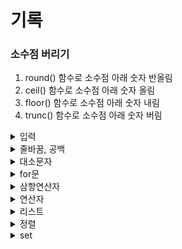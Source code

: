 # 기록

### 소수점 버리기

1. round() 함수로 소수점 아래 숫자 반올림
2. ceil() 함수로 소수점 아래 숫자 올림
3. floor() 함수로 소수점 아래 숫자 내림
4. trunc() 함수로 소수점 아래 숫자 버림

<details>
<summary>입력</summary>
<div>

input은 입력된 값을 **문자열**로 인식해준다.

입력된 값을 정수형으로 바꾸고 싶다 **int** 함수를 이용한다.

```python
a = int(input("입력: "))
```

입력값을 두 개 이상으로 구분할 때 **split** 함수를 이용한다.

```python
a = input("입력: ").split()
```

그러나 int 함수는 리스트를 정수형으로 바꾸지 못한다. 이 때 map 함수를 사용한다.

```python
a = map(int, input("입력: ").split())
```

</div>
</details>

<details>
<summary>줄바꿈, 공백</summary>
<div>

**줄바꿈**

파이썬에서 줄바꿈 **\n**

줄바꿈 없이 출력하고 싶다면

```python
print("Hello", end=" ")
print("World")
```

---

**공백**

**strip** 함수는 문자열 내에서 원하는 문자열 또는 공백을 모두 제거한다.

```python
string = "    seulhee   "
print(string.strip())

# "seulhee"
```

</div>
</details>

<details>
<summary>대소문자</summary>
<div>

**대문자**

```python
str.upper()
```

**소문자**

```python
str.lower()
```

**대문자 있는지 확인**

```python
str.isupper()
```

**대소문자 상호 전환**

```python
str.swapcase()
```

</div>
</details>

<details>
<summary>for문</summary>
<div>

데이터의 길이만큼 반복

```python
len(변수명)
```

</div>
</details>

<details>
<summary>삼항연산자</summary>
<div>

```python
[값1] if [조건문] else [값2]
```

</div>
</details>

<details>
<summary>연산자</summary>
<div>

**나누기 연산자**

몫
//

나머지
%

**or 연산자**

파이썬에서 or 연산자는 **or**

```python
if (a == b or c == a):
```

</div>
</details>

<details>
<summary>리스트</summary>
<div>

비어있는 리스트

```python
empty = list()
```

</div>
</details>

<details>
<summary>정렬</summary>
<div>

default가 오름차순, (reverse=True)를 붙이면 내림차순이다.

```python
list.sort(reverse=True)
```

</div>
</details>

<details>
<summary>set</summary>
<div>

set()은 집합에 관련된 것을 쉽게 처리하기 위해 만든 자료형이다.

set은 중복을 허용하지 않고 순서가 없다.

</div>
</details>

